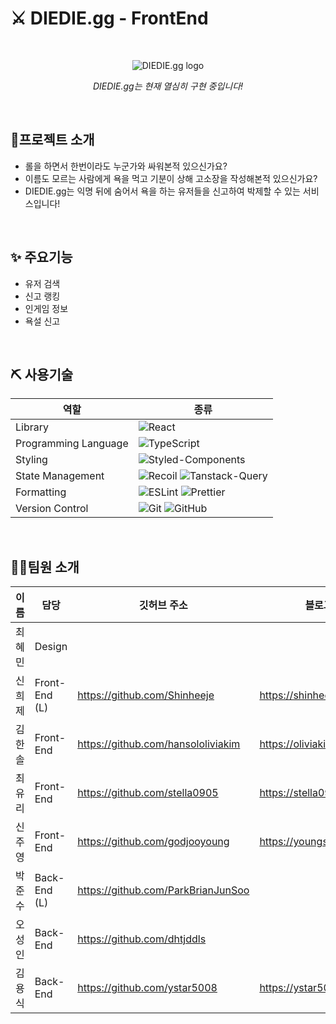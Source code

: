 # **⚔ DIEDIE.gg - FrontEnd**

<br/>

<p align="center"><img src="https://github.com/diedielolorg/diediefrontend/assets/84097192/1b8e4e8c-9648-4a9e-bbcc-7a1b54a69f15" alt="DIEDIE.gg logo"></p>

_<p align="center">DIEDIE.gg는 현재 열심히 구현 중입니다!</p>_

<br/>

## **🎯프로젝트 소개**

- 롤을 하면서 한번이라도 누군가와 싸워본적 있으신가요?
- 이름도 모르는 사람에게 욕을 먹고 기분이 상해 고소장을 작성해본적 있으신가요?
- DIEDIE.gg는 익명 뒤에 숨어서 욕을 하는 유저들을 신고하여 박제할 수 있는 서비스입니다!

<br/>

## **✨ 주요기능**

- 유저 검색
- 신고 랭킹
- 인게임 정보
- 욕설 신고

<br/>

## **⛏ 사용기술**

| 역할                 | 종류                                                                                                                                                                                                                              |
| -------------------- | --------------------------------------------------------------------------------------------------------------------------------------------------------------------------------------------------------------------------------- |
| Library              | ![React](https://img.shields.io/badge/React-61DAFB?style=for-the-badge&logo=React&logoColor=black)                                                                                                                                |
| Programming Language | ![TypeScript](https://img.shields.io/badge/TypeScript-3178C6.svg?style=for-the-badge&logo=TypeScript&logoColor=white)                                                                                                             |
| Styling              | ![Styled-Components](https://img.shields.io/badge/styled--components-DB7093?style=for-the-badge&logo=styled-components&logoColor=white)                                                                                           |
| State Management     | ![Recoil](https://img.shields.io/badge/recoil-5D4EFF?style=for-the-badge&logo=Recoil&logoColor=white) ![Tanstack-Query](https://img.shields.io/badge/tanstack--query-FF4759?style=for-the-badge&logo=react-query&logoColor=white) |
| Formatting           | ![ESLint](https://img.shields.io/badge/ESLint-4B3263?style=for-the-badge&logo=eslint&logoColor=white) ![Prettier](https://img.shields.io/badge/Prettier-F7B93E?style=for-the-badge&logo=prettier&logoColor=white)                 |
| Version Control      | ![Git](https://img.shields.io/badge/git-%23F05033.svg?style=for-the-badge&logo=git&logoColor=white) ![GitHub](https://img.shields.io/badge/github-%23121011.svg?style=for-the-badge&logo=github&logoColor=white)                  |

<br/>

## **👩‍⚕️팀원 소개**

| 이름   | 담당          | 깃허브 주소                        | 블로그 주소                    |
| ------ | ------------- | ---------------------------------- | ------------------------------ |
| 최혜민 | Design        | &nbsp;                             | &nbsp;                         |
| 신희제 | Front-End (L) | https://github.com/Shinheeje       | https://shinheeje.tistory.com  |
| 김한솔 | Front-End     | https://github.com/hansololiviakim | https://oliviakim.tistory.com  |
| 최유리 | Front-End     | https://github.com/stella0905      | https://stella0905.tistory.com |
| 신주영 | Front-End     | https://github.com/godjooyoung     | https://youngsimi.tistory.com  |
| 박준수 | Back-End (L)  | https://github.com/ParkBrianJunSoo | &nbsp;                         |
| 오성인 | Back-End      | https://github.com/dhtjddls        | &nbsp;                         |
| 김용식 | Back-End      | https://github.com/ystar5008       | https://ystar5008.tistory.com  |

